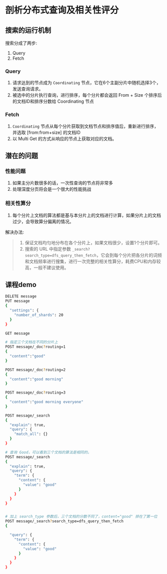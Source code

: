 # 剖析分布式查询及相关性评分

## 搜索的运行机制

搜索分成了两步:

1. Query
2. Fetch

### Query

1. 请求达到的节点成为 `Coordinating` 节点，它在6个主副分片中随机选择3个，发送查询请求。
2. 被选中的分片执行查询，进行排序，每个分片都会返回 From + Size 个排序后的文档ID和排序分数给 Coordinating 节点

### Fetch

1. `Coordinating` 节点从每个分片获取到文档节点和排序值后，重新进行排序，并选取 [from:from+size] 的文档ID
2. 以 Multi Get 的方式从响应的节点上获取对应的文档。

## 潜在的问题

### 性能问题

1. 如果主分片数很多的话，一次性查询的节点将非常多
2. 处理深度分页将会是一个很大的性能挑战

### 相关性算分

1. 每个分片上文档的算法都是基与本分片上的文档进行计算，如果分片上的文档过少，会导致算分偏离的情况。

解决办法:
> 1. 保证文档均匀地分布在各个分片上，如果文档很少，设置1个分片即可。
> 2. 搜索的 URL 中指定参数 `_search?search_type=dfs_query_then_fetch`，它会到每个分片把各分片的词频和文档频率进行搜集，进行一次完整的相关性算分，耗费CPU和内存较高，一般不建议使用。

## 课程demo
```sh
DELETE message
PUT message
{
  "settings": {
    "number_of_shards": 20
  }
}

GET message

# 指定三个文档在不同的分片上
POST message/_doc?routing=1
{
  "content":"good"
}

POST message/_doc?routing=2
{
  "content":"good morning"
}

POST message/_doc?routing=3
{
  "content":"good morning everyone"
}

POST message/_search
{
  "explain": true,
  "query": {
    "match_all": {}
  }
}

# 查询 Good，可以看到三个文档的算法是相同的。
POST message/_search
{
  "explain": true,
  "query": {
    "term": {
      "content": {
        "value": "good"
      }
    }
  }
}


# 加上 search_type 参数后，三个文档的分数不同了，content="good" 排在了第一位
POST message/_search?search_type=dfs_query_then_fetch
{

  "query": {
    "term": {
      "content": {
        "value": "good"
      }
    }
  }
}

```

